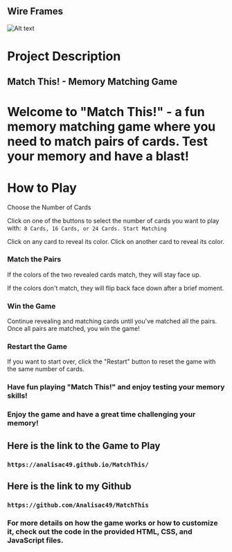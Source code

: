 ## Wire Frames
![Alt text](https://file%252B.vscode-resource.vscode-cdn.net/Users/vvampirac/Library/Mobile%2520Documents/com~apple~CloudDocs/USB/GA%2520SEI%2520COURSE/Project%25201/Project%25201.png?version%253D1702151491349)

# Project Description 
## Match This! - Memory Matching Game
# Welcome to "Match This!" - a fun memory matching game where you need to match pairs of cards. Test your memory and have a blast!

# How to Play
Choose the Number of Cards

Click on one of the buttons to select the number of cards you want to play with:` 8 Cards, 16 Cards, or 24 Cards.
Start Matching`

Click on any card to reveal its color.
Click on another card to reveal its color.

### Match the Pairs

If the colors of the two revealed cards match, they will stay face up.

If the colors don't match, they will flip back face down after a brief moment.

### Win the Game

Continue revealing and matching cards until you've matched all the pairs.
Once all pairs are matched, you win the game!

### Restart the Game

If you want to start over, click the "Restart" button to reset the game with the same number of cards.

### Have fun playing "Match This!" and enjoy testing your memory skills!

### Enjoy the game and have a great time challenging your memory!

## Here is the link to the Game to Play
### `https://analisac49.github.io/MatchThis/`

## Here is the link to my Github
### `https://github.com/Analisac49/MatchThis`

### For more details on how the game works or how to customize it, check out the code in the provided HTML, CSS, and JavaScript files.
